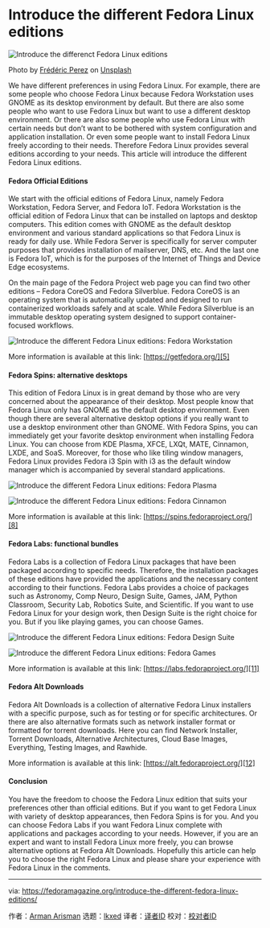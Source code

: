 [#]: subject: "Introduce the different Fedora Linux editions"
[#]: via: "https://fedoramagazine.org/introduce-the-different-fedora-linux-editions/"
[#]: author: "Arman Arisman https://fedoramagazine.org/author/armanwu/"
[#]: collector: "lkxed"
[#]: translator: " "
[#]: reviewer: " "
[#]: publisher: " "
[#]: url: " "

Introduce the different Fedora Linux editions
======

![Introduce the differenct Fedora Linux editions][1]

Photo by [Frédéric Perez][2] on [Unsplash][3]

We have different preferences in using Fedora Linux. For example, there are some people who choose Fedora Linux because Fedora Workstation uses GNOME as its desktop environment by default. But there are also some people who want to use Fedora Linux but want to use a different desktop environment. Or there are also some people who use Fedora Linux with certain needs but don’t want to be bothered with system configuration and application installation. Or even some people want to install Fedora Linux freely according to their needs. Therefore Fedora Linux provides several editions according to your needs. This article will introduce the different Fedora Linux editions.

#### Fedora Official Editions

We start with the official editions of Fedora Linux, namely Fedora Workstation, Fedora Server, and Fedora IoT. Fedora Workstation is the official edition of Fedora Linux that can be installed on laptops and desktop computers. This edition comes with GNOME as the default desktop environment and various standard applications so that Fedora Linux is ready for daily use. While Fedora Server is specifically for server computer purposes that provides installation of mailserver, DNS, etc. And the last one is Fedora IoT, which is for the purposes of the Internet of Things and Device Edge ecosystems.

On the main page of the Fedora Project web page you can find two other editions – Fedora CoreOS and Fedora Silverblue. Fedora CoreOS is an operating system that is automatically updated and designed to run containerized workloads safely and at scale. While Fedora Silverblue is an immutable desktop operating system designed to support container-focused workflows.

![Introduce the different Fedora Linux editions: Fedora Workstation][4]

More information is available at this link: [https://getfedora.org/][5]

#### Fedora Spins: alternative desktops

This edition of Fedora Linux is in great demand by those who are very concerned about the appearance of their desktop. Most people know that Fedora Linux only has GNOME as the default desktop environment. Even though there are several alternative desktop options if you really want to use a desktop environment other than GNOME. With Fedora Spins, you can immediately get your favorite desktop environment when installing Fedora Linux. You can choose from KDE Plasma, XFCE, LXQt, MATE, Cinnamon, LXDE, and SoaS. Moreover, for those who like tiling window managers, Fedora Linux provides Fedora i3 Spin with i3 as the default window manager which is accompanied by several standard applications.

![Introduce the different Fedora Linux editions: Fedora Plasma][6]

![Introduce the different Fedora Linux editions: Fedora Cinnamon][7]

More information is available at this link: [https://spins.fedoraproject.org/][8]

#### Fedora Labs: functional bundles

Fedora Labs is a collection of Fedora Linux packages that have been packaged according to specific needs. Therefore, the installation packages of these editions have provided the applications and the necessary content according to their functions. Fedora Labs provides a choice of packages such as Astronomy, Comp Neuro, Design Suite, Games, JAM, Python Classroom, Security Lab, Robotics Suite, and Scientific. If you want to use Fedora Linux for your design work, then Design Suite is the right choice for you. But if you like playing games, you can choose Games.

![Introduce the different Fedora Linux editions: Fedora Design Suite][9]

![Introduce the different Fedora Linux editions: Fedora Games][10]

More information is available at this link: [https://labs.fedoraproject.org/][11]

#### Fedora Alt Downloads

Fedora Alt Downloads is a collection of alternative Fedora Linux installers with a specific purpose, such as for testing or for specific architectures. Or there are also alternative formats such as network installer format or formatted for torrent downloads. Here you can find Network Installer, Torrent Downloads, Alternative Architectures, Cloud Base Images, Everything, Testing Images, and Rawhide.

More information is available at this link: [https://alt.fedoraproject.org/][12]

#### Conclusion

You have the freedom to choose the Fedora Linux edition that suits your preferences other than official editions. But if you want to get Fedora Linux with variety of desktop appearances, then Fedora Spins is for you. And you can choose Fedora Labs if you want Fedora Linux complete with applications and packages according to your needs. However, if you are an expert and want to install Fedora Linux more freely, you can browse alternative options at Fedora Alt Downloads. Hopefully this article can help you to choose the right Fedora Linux and please share your experience with Fedora Linux in the comments.

--------------------------------------------------------------------------------

via: https://fedoramagazine.org/introduce-the-different-fedora-linux-editions/

作者：[Arman Arisman][a]
选题：[lkxed][b]
译者：[译者ID](https://github.com/译者ID)
校对：[校对者ID](https://github.com/校对者ID)

[a]: https://fedoramagazine.org/author/armanwu/
[b]: https://github.com/lkxed
[1]: https://fedoramagazine.org/wp-content/uploads/2021/11/FedoraMagz-FedoraEditions-Intro-816x345.png
[2]: https://unsplash.com/@fredericp?utm_source=unsplash&utm_medium=referral&utm_content=creditCopyText
[3]: https://unsplash.com/s/photos/blue-abstract?utm_source=unsplash&utm_medium=referral&utm_content=creditCopyText
[4]: https://fedoramagazine.org/wp-content/uploads/2021/11/g-monitor-overview.png
[5]: https://getfedora.org/
[6]: https://fedoramagazine.org/wp-content/uploads/2021/11/screenshot-kde-1024x640.jpg
[7]: https://fedoramagazine.org/wp-content/uploads/2021/11/screenshot-cinnamon-1024x576.jpg
[8]: https://spins.fedoraproject.org/
[9]: https://fedoramagazine.org/wp-content/uploads/2021/11/Fedora-Design-1024x792.png
[10]: https://fedoramagazine.org/wp-content/uploads/2021/11/Fedora-Games-1024x792.png
[11]: https://labs.fedoraproject.org/
[12]: https://alt.fedoraproject.org/
